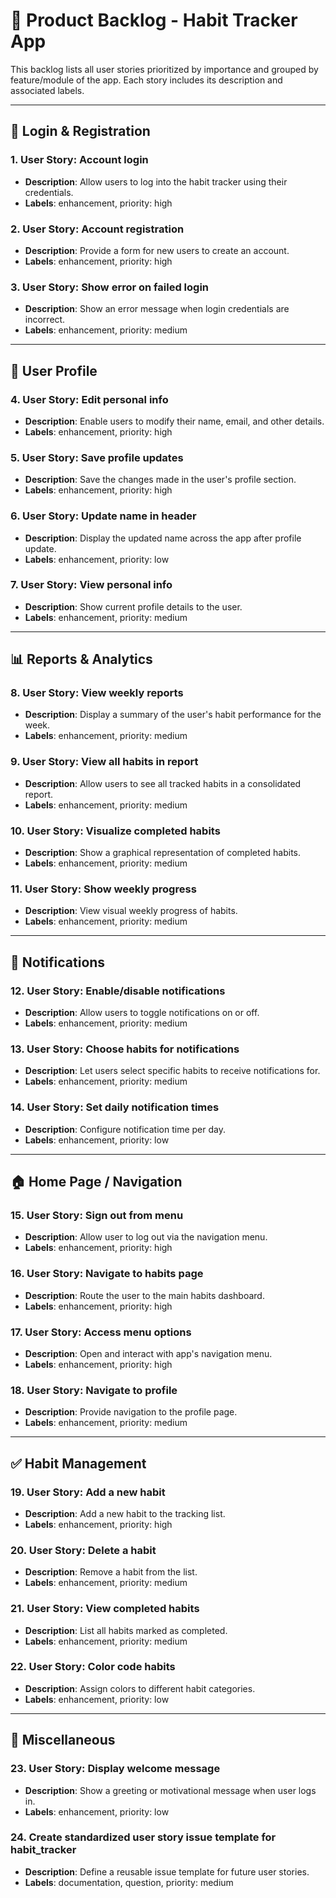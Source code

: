 # 📌 Product Backlog - Habit Tracker App

This backlog lists all user stories prioritized by importance and grouped by feature/module of the app. Each story includes its description and associated labels.

---

## 🔐 Login & Registration

### 1. User Story: Account login
- **Description**: Allow users to log into the habit tracker using their credentials.
- **Labels**: enhancement, priority: high

### 2. User Story: Account registration
- **Description**: Provide a form for new users to create an account.
- **Labels**: enhancement, priority: high

### 3. User Story: Show error on failed login
- **Description**: Show an error message when login credentials are incorrect.
- **Labels**: enhancement, priority: medium

---

## 👤 User Profile

### 4. User Story: Edit personal info
- **Description**: Enable users to modify their name, email, and other details.
- **Labels**: enhancement, priority: high

### 5. User Story: Save profile updates
- **Description**: Save the changes made in the user's profile section.
- **Labels**: enhancement, priority: high

### 6. User Story: Update name in header
- **Description**: Display the updated name across the app after profile update.
- **Labels**: enhancement, priority: low

### 7. User Story: View personal info
- **Description**: Show current profile details to the user.
- **Labels**: enhancement, priority: medium

---

## 📊 Reports & Analytics

### 8. User Story: View weekly reports
- **Description**: Display a summary of the user's habit performance for the week.
- **Labels**: enhancement, priority: medium

### 9. User Story: View all habits in report
- **Description**: Allow users to see all tracked habits in a consolidated report.
- **Labels**: enhancement, priority: medium

### 10. User Story: Visualize completed habits
- **Description**: Show a graphical representation of completed habits.
- **Labels**: enhancement, priority: medium

### 11. User Story: Show weekly progress
- **Description**: View visual weekly progress of habits.
- **Labels**: enhancement, priority: medium

---

## 🔔 Notifications

### 12. User Story: Enable/disable notifications
- **Description**: Allow users to toggle notifications on or off.
- **Labels**: enhancement, priority: medium

### 13. User Story: Choose habits for notifications
- **Description**: Let users select specific habits to receive notifications for.
- **Labels**: enhancement, priority: medium

### 14. User Story: Set daily notification times
- **Description**: Configure notification time per day.
- **Labels**: enhancement, priority: low

---

## 🏠 Home Page / Navigation

### 15. User Story: Sign out from menu
- **Description**: Allow user to log out via the navigation menu.
- **Labels**: enhancement, priority: high

### 16. User Story: Navigate to habits page
- **Description**: Route the user to the main habits dashboard.
- **Labels**: enhancement, priority: high

### 17. User Story: Access menu options
- **Description**: Open and interact with app's navigation menu.
- **Labels**: enhancement, priority: high

### 18. User Story: Navigate to profile
- **Description**: Provide navigation to the profile page.
- **Labels**: enhancement, priority: medium

---

## ✅ Habit Management

### 19. User Story: Add a new habit
- **Description**: Add a new habit to the tracking list.
- **Labels**: enhancement, priority: high

### 20. User Story: Delete a habit
- **Description**: Remove a habit from the list.
- **Labels**: enhancement, priority: medium

### 21. User Story: View completed habits
- **Description**: List all habits marked as completed.
- **Labels**: enhancement, priority: medium

### 22. User Story: Color code habits
- **Description**: Assign colors to different habit categories.
- **Labels**: enhancement, priority: low

---

## 🎯 Miscellaneous

### 23. User Story: Display welcome message
- **Description**: Show a greeting or motivational message when user logs in.
- **Labels**: enhancement, priority: low

### 24. Create standardized user story issue template for habit_tracker
- **Description**: Define a reusable issue template for future user stories.
- **Labels**: documentation, question, priority: medium

